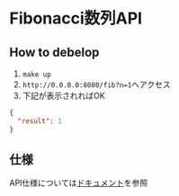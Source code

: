 # Fibonacci数列API

## How to debelop

1. `make up`
1. `http://0.0.0.0:8080/fib?n=1`へアクセス
1. 下記が表示されればOK

```json
{
  "result": 1
}
```

## 仕様

API仕様については[ドキュメント](https://fib-api.taikis.jp/docs)を参照